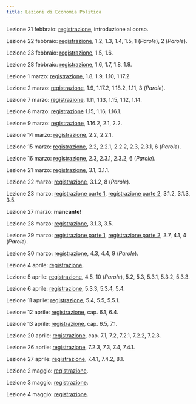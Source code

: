 ```yaml
---
title: Lezioni di Economia Politica
---
```


Lezione 21 febbraio: [registrazione](https://lp-me-lezioni.eu-central-1.linodeobjects.com/economia-politica/2022-02-21-economia-politica-lezione.mp4), introduzione al corso.

Lezione 22 febbraio: [registrazione](https://lp-me-lezioni.eu-central-1.linodeobjects.com/economia-politica/2022-02-22-economia-politica-lezione.mp4), 1.2, 1.3, 1.4, 1.5, 1 (*Parole*), 2 (*Parole*).

Lezione 23 febbraio: [registrazione](https://lp-me-lezioni.eu-central-1.linodeobjects.com/economia-politica/2022-02-23-economia-politica-lezione.mp4), 1.5, 1.6.

Lezione 28 febbraio: [registrazione](https://lp-me-lezioni.eu-central-1.linodeobjects.com/economia-politica/2022-02-28-economia-politica-lezione.mp4), 1.6, 1.7, 1.8, 1.9.

Lezione 1 marzo: [registrazione](http://lp-me-lezioni.eu-central-1.linodeobjects.com/economia-politica/2022-03-01-economia-politica-lezione.webm), 1.8, 1.9, 1.10, 1.17.2.

Lezione 2 marzo: [registrazione](http://lp-me-lezioni.eu-central-1.linodeobjects.com/economia-politica/2022-03-02-economia-politica-lezione.webm), 1.9, 1.17.2, 1.18.2, 1.11, 3 (*Parole*).

Lezione 7 marzo: [registrazione](http://lp-me-lezioni.eu-central-1.linodeobjects.com/economia-politica/2022-03-07-economia-politica-lezione.webm), 1.11, 1.13, 1.15, 1.12, 1.14.

Lezione 8 marzo: [registrazione](http://lp-me-lezioni.eu-central-1.linodeobjects.com/economia-politica/2022-03-08-economia-politica-lezione.webm) 1.15, 1.16, 1.16.1.

Lezione 9 marzo: [registrazione](http://lp-me-lezioni.eu-central-1.linodeobjects.com/economia-politica/2022-03-09-economia-politica-lezione.webm), 1.16.2, 2.1, 2.2.

Lezione 14 marzo: [registrazione](http://lp-me-lezioni.eu-central-1.linodeobjects.com/economia-politica/2022-03-14-economia-politica-lezione.webm), 2.2, 2.2.1.

Lezione 15 marzo: [registrazione](http://lp-me-lezioni.eu-central-1.linodeobjects.com/economia-politica/2022-03-15-economia-politica-lezione.webm), 2.2, 2.2.1, 2.2.2, 2.3, 2.3.1, 6 (*Parole*).

Lezione 16 marzo: [registrazione](http://lp-me-lezioni.eu-central-1.linodeobjects.com/economia-politica/2022-03-16-economia-politica-lezione.webm), 2.3, 2.3.1, 2.3.2, 6 (*Parole*).

Lezione 21 marzo: [registrazione](http://lp-me-lezioni.eu-central-1.linodeobjects.com/economia-politica/2022-03-21-economia-politica-lezione.webm), 3.1, 3.1.1.

Lezione 22 marzo: [registrazione](http://lp-me-lezioni.eu-central-1.linodeobjects.com/economia-politica/2022-03-22-economia-politica-lezione.webm), 3.1.2, 8 (*Parole*).

Lezione 23 marzo: [registrazione parte 1](http://lp-me-lezioni.eu-central-1.linodeobjects.com/economia-politica/2022-03-23-economia-politica-lezione-parziale-1.webm), [registrazione parte 2](http://lp-me-lezioni.eu-central-1.linodeobjects.com/economia-politica/2022-03-23-economia-politica-lezione-parziale-2.webm), 3.1.2, 3.1.3, 3.5.

Lezione 27 marzo: **mancante!**

Lezione 28 marzo: [registrazione](http://lp-me-lezioni.eu-central-1.linodeobjects.com/economia-politica/2022-03-28-economia-politica-lezione.webm), 3.1.3, 3.5.

Lezione 29 marzo: [registrazione parte 1](http://lp-me-lezioni.eu-central-1.linodeobjects.com/economia-politica/2022-03-29-economia-politica-lezione-parziale-1.webm), [registrazione parte 2](http://lp-me-lezioni.eu-central-1.linodeobjects.com/economia-politica/2022-03-29-economia-politica-lezione-parziale-2.webm), 3.7, 4.1, 4 (*Parole*).

Lezione 30 marzo: [registrazione](http://lp-me-lezioni.eu-central-1.linodeobjects.com/economia-politica/2022-03-30-economia-politica-lezione.mp4), 4.3, 4.4, 9 (*Parole*).

Lezione 4 aprile: [registrazione](https://lp-me-lezioni.eu-central-1.linodeobjects.com/economia-politica/2022-04-04-economia-politica-lezione.webm). 

Lezione 5 aprile: [registrazione](https://lp-me-lezioni.eu-central-1.linodeobjects.com/economia-politica/2022-04-05-economia-politica-lezione.webm), 4.5, 10 (*Parole*), 5.2, 5.3, 5.3.1, 5.3.2, 5.3.3.

Lezione 6 aprile: [registrazione](https://lp-me-lezioni.eu-central-1.linodeobjects.com/economia-politica/2022-04-06-economia-politica-lezione.webm), 5.3.3, 5.3.4, 5.4.

Lezione 11 aprile: [registrazione](https://lp-me-lezioni.eu-central-1.linodeobjects.com/economia-politica/2022-04-11-economia-politica-lezione.webm), 5.4, 5.5, 5.5.1.

Lezione 12 aprile: [registrazione](https://lp-me-lezioni.eu-central-1.linodeobjects.com/economia-politica/2022-04-12-economia-politica-lezione.webm), cap. 6.1, 6.4.

Lezione 13 aprile: [registrazione](https://lp-me-lezioni.eu-central-1.linodeobjects.com/economia-politica/2022-04-13-economia-politica-lezione-parziale.mp4), cap. 6.5, 7.1.

Lezione 20 aprile: [registrazione](https://lp-me-lezioni.eu-central-1.linodeobjects.com/economia-politica/2022-04-20-economia-politica-lezione.mp4), cap. 7.1, 7.2, 7.2.1, 7.2.2, 7.2.3.

Lezione 26 aprile: [registrazione](https://lp-me-lezioni.eu-central-1.linodeobjects.com/economia-politica/2022-04-26-economia-politica-lezione.mp4), 7.2.3, 7.3, 7.4, 7.4.1.

Lezione 27 aprile: [registrazione](https://lp-me-lezioni.eu-central-1.linodeobjects.com/economia-politica/2022-04-27-economia-politica-lezione.mp4), 7.4.1, 7.4.2, 8.1.

Lezione 2 maggio: [registrazione](https://lp-me-lezioni.eu-central-1.linodeobjects.com/economia-politica/2022-05-02-economia-politica-lezione.mp4).

Lezione 3 maggio: [registrazione](https://lp-me-lezioni.eu-central-1.linodeobjects.com/economia-politica/2022-05-03-economia-politica-lezione.mp4).

Lezione 4 maggio: [registrazione](https://lp-me-lezioni.eu-central-1.linodeobjects.com/economia-politica/2022-05-04-economia-politica-lezione.mp4).

<!-- **Argomenti da ricontrollare**

* Manuale, cap. 8.6 (I sistemi di tassazione e la funzione del consumo).
* Manuale, cap. 8.7 (Il moltiplicatore dinamico della spesa pubblica e delle altre variabili esogene).
* Manuale, cap. 8.10 (Il bilancio del settore pubblico e il teorema del bilancio in pareggio in un'economia chiusa con tassazione fissa).
* Manuale, cap. 8.5 (PIL di equilibrio, risparmi e investimenti).
* Manuale, cap. 9.1 (Il tasso di interesse e la domanda di investimenti).
* Manuale, cap. 9.3 (L'equilibrio sul mercato dei beni e servizi).
* Manuale, cap. 9.4 (Il tasso di interesse e il mercato della moneta).

# Da fare

* 7 marzo: finire riassunto.
* 23, 29, 30 marzo: trovare lezioni intere.
* 31 marzo: trovare esercitazione intera.
* Caricare esercitazioni e risposte.
-->

<!--
vim: spell:spelllang=it
-->
